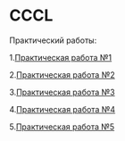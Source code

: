 # CCCL

Практический работы:

1.[Практическая работа №1](https://github.com/sapperka/CCCL/blob/main/PZ1.md)

2.[Практическая работа №2]()

3.[Практическая работа №3]()

4.[Практическая работа №4]()

5.[Практическая работа №5]()
